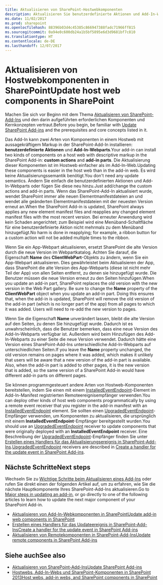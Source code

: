 ```yaml
---
title: Aktualisieren von SharePoint-Hostwebkomponenten
description: Aktualisieren Sie benutzerdefinierte Aktionen und Add-In-Webparts im Hostweb eines SharePoint-Add-Ins.
ms.date: 11/02/2017
ms.prod: sharepoint
ms.openlocfilehash: 88396b03d4c45385c866947388fadc71966ff815
ms.sourcegitcommit: 0a94e0c600db24a1b5bf5895e6d3d9681bf7c810
ms.translationtype: HT
ms.contentlocale: de-DE
ms.lasthandoff: 12/07/2017
---
```

# <a name="update-host-web-components-in-sharepoint"></a><span data-ttu-id="248ed-103">Aktualisieren von Hostwebkomponenten in SharePoint</span><span class="sxs-lookup"><span data-stu-id="248ed-103">Update host web components in SharePoint</span></span>

<span data-ttu-id="248ed-104">Machen Sie sich vor Beginn mit dem Thema [Aktualisieren von SharePoint-Add-Ins](update-sharepoint-add-ins.md) und den darin aufgeführten erforderlichen Komponenten und Kernkonzepten vertraut.</span><span class="sxs-lookup"><span data-stu-id="248ed-104">Before you begin, be familiar with [Update SharePoint Add-ins](update-sharepoint-add-ins.md) and the prerequisites and core concepts listed in it.</span></span>

<span data-ttu-id="248ed-105">Das Add-In kann zwei Arten von Komponenten in einem Hostweb mit aussagekräftigem Markup in der SharePoint-Add-In installieren: **benutzerdefinierte Aktionen** und **Add-In-Webparts**.</span><span class="sxs-lookup"><span data-stu-id="248ed-105">Your add-in can install two kinds of components on a host web with descriptive markup in the SharePoint Add-in: **custom actions** and **add-in parts**.</span></span> <span data-ttu-id="248ed-106">Die Aktualisierung dieser Komponenten ist im Hostweb einfacher als im Add-In-Web.</span><span class="sxs-lookup"><span data-stu-id="248ed-106">Updating these components is easier in the host web than in the add-in web.</span></span> <span data-ttu-id="248ed-107">Es wird keine Aktualisierungssemantik benötigt.</span><span class="sxs-lookup"><span data-stu-id="248ed-107">You don't need any update semantics.</span></span> <span data-ttu-id="248ed-108">Ändern Sie einfach die benutzerdefinierten Aktionen und Add-In-Webparts oder fügen Sie diese neu hinzu.</span><span class="sxs-lookup"><span data-stu-id="248ed-108">Just add/change the custom actions and add-in parts.</span></span> <span data-ttu-id="248ed-109">Wenn das SharePoint-Add-In aktualisiert wurde, wendet SharePoint immer alle neuen Elementmanifestdateien an und wendet alle geänderten Elementmanifestdateien mit der neuesten Version erneut an.</span><span class="sxs-lookup"><span data-stu-id="248ed-109">When the SharePoint Add-in is updated, SharePoint always applies any new element manifest files and reapplies any changed element manifest files with the most recent version.</span></span> <span data-ttu-id="248ed-110">Bei erneuter Anwendung wird kein Schaden angerichtet; zum Beispiel wird eine Menüband-Schaltfläche für eine benutzerdefinierte Aktion nicht mehrmals zu dem Menüband hinzugefügt.</span><span class="sxs-lookup"><span data-stu-id="248ed-110">No harm is done in reapplying; for example, a ribbon button for a custom action will not be added multiple times to the ribbon.</span></span>

<span data-ttu-id="248ed-p102">Wenn Sie ein App-Webpart aktualisieren, ersetzt SharePoint die alte Version durch die neue Version im Webpartkatalog. Achten Sie darauf, die Eigenschaft **Name** des **ClientWebPart**-Objekts zu ändern, wenn Sie ein App-Webpart aktualisieren. Dies gewährleistet beim Aktualisieren der App, dass SharePoint die alte Version des App-Webparts (diese ist nicht mehr Teil der App) von allen Seiten entfernt, zu denen sie hinzugefügt wurde. Die Benutzer müssen die neue Version erneut zu den Seiten hinzufügen.</span><span class="sxs-lookup"><span data-stu-id="248ed-p102">When you update an add-in part, SharePoint replaces the old version with the new version in the Web Part gallery. Be sure to change the **Name** property of the **ClientWebPart** object when you update an add-in part. Doing this ensures that, when the add-in is updated, SharePoint will remove the old version of the add-in part (which is no longer part of the app) from all pages to which it was added. Users will need to re-add the new version to pages.</span></span>

<span data-ttu-id="248ed-p103">Wenn Sie die Eigenschaft **Name** unverändert lassen, bleibt die alte Version auf den Seiten, zu denen Sie hinzugefügt wurde. Dadurch ist es unwahrscheinlich, dass die Benutzer bemerken, dass eine neue Version des Add-In-Webparts verfügbar ist. Außerdem wird beim Hinzufügen des Add-In-Webparts zu einer Seite die neue Version verwendet. Dadurch hätte eine Version eines SharePoint-Add-Ins unterschiedliche Add-In-Webparts auf unterschiedlichen Seiten.</span><span class="sxs-lookup"><span data-stu-id="248ed-p103">If you leave the **Name** property unchanged, the old version remains on pages where it was added, which makes it unlikely that users will be aware that a new version of the add-in part is available. Also, when the add-in part is added to other pages, it is the new version that is added, so the same version of a SharePoint Add-in would have different add-in parts on different pages.</span></span>

<span data-ttu-id="248ed-117">Sie können programmgesteuert andere Arten von Hostweb-Komponenten bereitstellen, indem Sie einen mit einem [InstalledEventEndpoint](http://msdn.microsoft.com/library/af9f83d8-8325-3ede-d7b0-bb82c0445eb9%28Office.15%29.aspx)-Element im Add-In-Manifest registrierten Remoteereignisempfänger verwenden.</span><span class="sxs-lookup"><span data-stu-id="248ed-117">You can deploy other kinds of host web components programmatically by using a remote event receiver that you register in the add-in manifest with an [InstalledEventEndpoint](http://msdn.microsoft.com/library/af9f83d8-8325-3ede-d7b0-bb82c0445eb9%28Office.15%29.aspx) element.</span></span> <span data-ttu-id="248ed-118">Sie sollten einen [UpgradedEventEndpoint](http://msdn.microsoft.com/library/09a93d44-d295-47bb-f91c-d243178b0f53%28Office.15%29.aspx)-Empfänger verwenden, um Komponenten zu aktualisieren, die ursprünglich mit einem **InstalledEventEndpoint**-Empfänger bereitgestellt wurden.</span><span class="sxs-lookup"><span data-stu-id="248ed-118">You should use an [UpgradedEventEndpoint](http://msdn.microsoft.com/library/09a93d44-d295-47bb-f91c-d243178b0f53%28Office.15%29.aspx) receiver to update components that were originally deployed with an **InstalledEventEndpoint** receiver.</span></span> <span data-ttu-id="248ed-119">Eine Beschreibung der [UpgradedEventEndpoint](http://msdn.microsoft.com/library/09a93d44-d295-47bb-f91c-d243178b0f53%28Office.15%29.aspx)-Empfänger finden Sie unter [Erstellen eines Handlers für das Aktualisierungsereignis in SharePoint-Add-Ins](create-a-handler-for-the-update-event-in-sharepoint-add-ins.md).</span><span class="sxs-lookup"><span data-stu-id="248ed-119">[UpgradedEventEndpoint](http://msdn.microsoft.com/library/09a93d44-d295-47bb-f91c-d243178b0f53%28Office.15%29.aspx) receivers are described in [Create a handler for the update event in SharePoint Add-ins](create-a-handler-for-the-update-event-in-sharepoint-add-ins.md).</span></span>

## <a name="next-steps"></a><span data-ttu-id="248ed-120">Nächste Schritte</span><span class="sxs-lookup"><span data-stu-id="248ed-120">Next steps</span></span>
<span data-ttu-id="248ed-121"><a name="Next"> </a></span><span class="sxs-lookup"><span data-stu-id="248ed-121"><a name="Next"> </a></span></span>

<span data-ttu-id="248ed-122">Wechseln Sie zu [Wichtige Schritte beim Aktualisieren eines Add-Ins](update-sharepoint-add-ins.md#MajorAppUpgradeSteps) oder rufen Sie direkt einen der folgenden Artikel auf, um zu erfahren, wie Sie die nächste Hauptkomponente Ihres SharePoint-Add-Ins aktualisieren.</span><span class="sxs-lookup"><span data-stu-id="248ed-122">Go to [Major steps in updating an add-in](update-sharepoint-add-ins.md#MajorAppUpgradeSteps), or go directly to one of the following articles to learn how to update the next major component of your SharePoint Add-in.</span></span>

-  [<span data-ttu-id="248ed-123">Aktualisieren von Add-In-Webkomponenten in SharePoint</span><span class="sxs-lookup"><span data-stu-id="248ed-123">Update add-in web components in SharePoint</span></span>](update-add-in-web-components-in-sharepoint.md)
-  [<span data-ttu-id="248ed-124">Erstellen eines Handlers für das Updateereignis in SharePoint-Add-Ins</span><span class="sxs-lookup"><span data-stu-id="248ed-124">Create a handler for the update event in SharePoint Add-ins</span></span>](create-a-handler-for-the-update-event-in-sharepoint-add-ins.md)
-  [<span data-ttu-id="248ed-125">Aktualisieren von Remotekomponenten in SharePoint-Add-Ins</span><span class="sxs-lookup"><span data-stu-id="248ed-125">Update remote components in SharePoint Add-ins</span></span>](update-remote-components-in-sharepoint-add-ins.md)
 
## <a name="see-also"></a><span data-ttu-id="248ed-126">Siehe auch</span><span class="sxs-lookup"><span data-stu-id="248ed-126">See also</span></span>
<span data-ttu-id="248ed-127"><a name="bk_addresources"> </a></span><span class="sxs-lookup"><span data-stu-id="248ed-127"><a name="bk_addresources"> </a></span></span>

-  [<span data-ttu-id="248ed-128">Aktualisieren von SharePoint-Add-Ins</span><span class="sxs-lookup"><span data-stu-id="248ed-128">Update SharePoint Add-ins</span></span>](update-sharepoint-add-ins.md)
-  [<span data-ttu-id="248ed-129">Hostwebs, Add-In-Webs und SharePoint-Komponenten in SharePoint 2013</span><span class="sxs-lookup"><span data-stu-id="248ed-129">Host webs, add-in webs, and SharePoint components in SharePoint</span></span>](host-webs-add-in-webs-and-sharepoint-components-in-sharepoint.md) 
    
 

